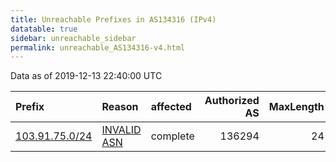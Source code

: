 ```yaml
---
title: Unreachable Prefixes in AS134316 (IPv4)
datatable: true
sidebar: unreachable_sidebar
permalink: unreachable_AS134316-v4.html
---
```


Data as of 2019-12-13 22:40:00 UTC


<div class="datatable-begin"></div>

| Prefix                                                 | Reason                                                                                                 | affected   |   Authorized AS |   MaxLength | Anchor                                       |   unreachable /24s |
|:-------------------------------------------------------|:-------------------------------------------------------------------------------------------------------|:-----------|----------------:|------------:|:---------------------------------------------|-------------------:|
| [103.91.75.0/24](https://stat.ripe.net/103.91.75.0/24) | [INVALID ASN](https://rpki-validator.ripe.net/announcement-preview?asn=AS134316&prefix=103.91.75.0/24) | complete   |          136294 |          24 | [APNIC](unreachable_APNIC_RPKI_Root-v4.html) |                  1 |

<div class="datatable-end"></div>